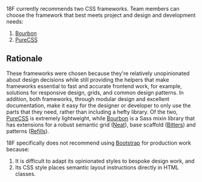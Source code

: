 18F currently recommends two CSS frameworks. Team members can choose the
framework that best meets project and design and development needs:

1. [Bourbon]
2. [PureCSS]

## Rationale
These frameworks were chosen because they're relatively unopinionated about
design decisions while still providing the helpers that make frameworks
essential to fast and accurate frontend work, for example, solutions for
responsive design, grids, and common design patterns. In addition, both
frameworks, through modular design and excellent documentation, make it easy
for the designer or developer to only use the parts that they need, rather than
including a hefty library. Of the two, [PureCSS] is extremely lightweight,
while [Bourbon] is a Sass mixin library that has extensions for a robust
semantic grid ([Neat]), base scaffold ([Bitters]) and patterns ([Refills]).

18F specifically does not recommend using [Bootstrap] for production work
because:

1. It is difficult to adapt its opinionated styles to bespoke design work, and
2. Its CSS style places semantic layout instructions directly in HTML classes.

[Bitters]: http://bitters.bourbon.io/
[Bootstrap]: http://getbootstrap.com/
[Bourbon]: http://bourbon.io/
[Neat]: http://neat.bourbon.io/
[PureCSS]: http://purecss.io/
[Refills]: http://refills.bourbon.io/
